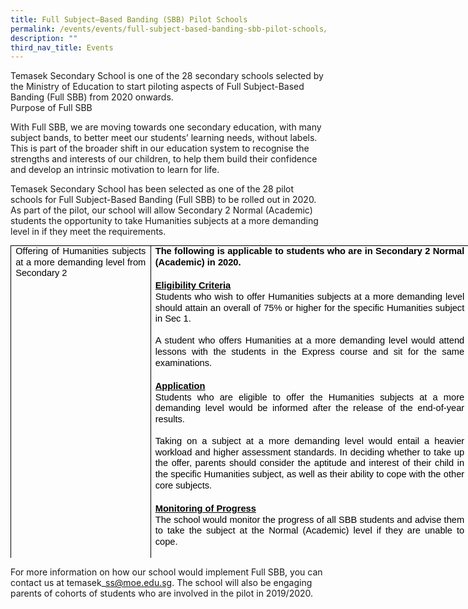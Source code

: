 ```yaml
---
title: Full Subject–Based Banding (SBB) Pilot Schools
permalink: /events/events/full-subject-based-banding-sbb-pilot-schools/
description: ""
third_nav_title: Events
---
```

Temasek Secondary School is one of the 28 secondary schools selected by the Ministry of Education to start piloting aspects of Full Subject-Based Banding (Full SBB) from 2020 onwards.   
Purpose of Full SBB

  

With Full SBB, we are moving towards one secondary education, with many subject bands, to better meet our students’ learning needs, without labels. This is part of the broader shift in our education system to recognise the strengths and interests of our children, to help them build their confidence and develop an intrinsic motivation to learn for life.

  

Temasek Secondary School has been selected as one of the 28 pilot schools for Full Subject-Based Banding (Full SBB) to be rolled out in 2020. As part of the pilot, our school will allow Secondary 2 Normal (Academic) students the opportunity to take Humanities subjects at a more demanding level in if they meet the requirements. 

  

<table class="ive_eobj_center" style="margin: auto; outline: 0px; padding: 0px; clear: both; border: none; border-collapse: collapse; width: 734.396px; height: 500px;"><colgroup style="margin: 0px; outline: 0px; padding: 0px;"><col width="160" style="margin: 0px; outline: 0px; padding: 0px;"><col width="441" style="margin: 0px; outline: 0px; padding: 0px;"></colgroup><tbody style="margin: 0px; outline: 0px; padding: 0px;"><tr style="margin: 0px; outline: 0px; padding: 0px; height: 0pt;"><td style="margin: 0px; outline: 0px; padding: 0pt 5.4pt; border-width: 0.5pt; border-style: solid; border-color: rgb(0, 0, 0); vertical-align: top; width: 216px;"><p dir="ltr" style="margin: 0pt 0px; outline: 0px; padding: 0px; line-height: 1.2; font-size: 16px; color: rgb(17, 17, 17); text-align: justify;"><span style="margin: 0px; outline: 0px; padding: 0px; font-size: 11pt; font-family: Arial; color: rgb(0, 0, 0); background-color: transparent; font-variant-numeric: normal; font-variant-east-asian: normal; vertical-align: baseline; white-space: pre-wrap;">Offering of Humanities subjects at a more demanding level from Secondary 2</span></p></td><td style="margin: 0px; outline: 0px; padding: 0pt 5.4pt; border-width: 0.5pt; border-style: solid; border-color: rgb(0, 0, 0); vertical-align: top; width: 518px;"><p dir="ltr" style="margin: 0pt 0px; outline: 0px; padding: 0px; line-height: 1.2; font-size: 16px; color: rgb(17, 17, 17); text-align: justify;"><span style="margin: 0px; outline: 0px; padding: 0px; font-size: 11pt; font-family: Arial; color: rgb(0, 0, 0); background-color: transparent; font-weight: 700; font-variant-numeric: normal; font-variant-east-asian: normal; vertical-align: baseline; white-space: pre-wrap;">The following is applicable to students who are in Secondary 2 Normal (Academic) in 2020.</span></p><br style="margin: 0px; outline: 0px; padding: 0px;"><p dir="ltr" style="margin: 0pt 0px; outline: 0px; padding: 0px; line-height: 1.2; font-size: 16px; color: rgb(17, 17, 17); text-align: justify;"><span style="margin: 0px; outline: 0px; padding: 0px; font-size: 11pt; font-family: Arial; color: rgb(0, 0, 0); background-color: transparent; font-weight: 700; font-variant-numeric: normal; font-variant-east-asian: normal; vertical-align: baseline; white-space: pre-wrap;"><u style="margin: 0px; outline: 0px; padding: 0px;">Eligibility Criteria</u></span></p><p dir="ltr" style="margin: 0pt 0px; outline: 0px; padding: 0px; line-height: 1.2; font-size: 16px; color: rgb(17, 17, 17); text-align: justify;"><span style="margin: 0px; outline: 0px; padding: 0px; background-color: transparent; color: rgb(0, 0, 0); font-family: Arial; font-size: 11pt; white-space: pre-wrap;">Students who wish to offer Humanities subjects at a more demanding level should attain an overall of 75% or higher for the specific Humanities subject in Sec 1.</span></p><p dir="ltr" style="margin: 0pt 0px; outline: 0px; padding: 0px; line-height: 1.2; font-size: 16px; color: rgb(17, 17, 17); text-align: justify;"><span style="margin: 0px; outline: 0px; padding: 0px; background-color: transparent; color: rgb(0, 0, 0); font-family: Arial; font-size: 11pt; white-space: pre-wrap;"><br style="margin: 0px; outline: 0px; padding: 0px;"></span></p><p dir="ltr" style="margin: 0pt 0px; outline: 0px; padding: 0px; line-height: 1.2; font-size: 16px; color: rgb(17, 17, 17); text-align: justify;"><span style="margin: 0px; outline: 0px; padding: 0px; background-color: transparent; color: rgb(0, 0, 0); font-family: Arial; font-size: 11pt; white-space: pre-wrap;">A student who offers Humanities at a more demanding level would attend lessons with the students in the Express course and sit for the same examinations.</span></p><br style="margin: 0px; outline: 0px; padding: 0px;"><p dir="ltr" style="margin: 0pt 0px; outline: 0px; padding: 0px; line-height: 1.2; font-size: 16px; color: rgb(17, 17, 17); text-align: justify;"><span style="margin: 0px; outline: 0px; padding: 0px; font-size: 11pt; font-family: Arial; color: rgb(0, 0, 0); background-color: transparent; font-weight: 700; font-variant-numeric: normal; font-variant-east-asian: normal; vertical-align: baseline; white-space: pre-wrap;"><u style="margin: 0px; outline: 0px; padding: 0px;">Application</u></span></p><p dir="ltr" style="margin: 0pt 0px; outline: 0px; padding: 0px; line-height: 1.2; font-size: 16px; color: rgb(17, 17, 17); text-align: justify;"><span style="margin: 0px; outline: 0px; padding: 0px; background-color: transparent; color: rgb(0, 0, 0); font-family: Arial; font-size: 11pt; white-space: pre-wrap;">Students who are eligible to offer the Humanities subjects at a more demanding level would be informed after the release of the end-of-year results.&nbsp;</span></p><p dir="ltr" style="margin: 0pt 0px; outline: 0px; padding: 0px; line-height: 1.2; font-size: 16px; color: rgb(17, 17, 17); text-align: justify;"><span style="margin: 0px; outline: 0px; padding: 0px; background-color: transparent; color: rgb(0, 0, 0); font-family: Arial; font-size: 11pt; white-space: pre-wrap;"><br style="margin: 0px; outline: 0px; padding: 0px;"></span></p><p dir="ltr" style="margin: 0pt 0px; outline: 0px; padding: 0px; line-height: 1.2; font-size: 16px; color: rgb(17, 17, 17); text-align: justify;"><span style="margin: 0px; outline: 0px; padding: 0px; background-color: transparent; color: rgb(0, 0, 0); font-family: Arial; font-size: 11pt; white-space: pre-wrap;">Taking on a subject at a more demanding level would entail a heavier workload and higher assessment standards. In deciding whether to take up the offer, parents should consider the aptitude and interest of their child in the specific Humanities subject, as well as their ability to cope with the other core subjects.</span></p><br style="margin: 0px; outline: 0px; padding: 0px;"><p dir="ltr" style="margin: 0pt 0px; outline: 0px; padding: 0px; line-height: 1.2; font-size: 16px; color: rgb(17, 17, 17); text-align: justify;"><span style="margin: 0px; outline: 0px; padding: 0px; font-size: 11pt; font-family: Arial; color: rgb(0, 0, 0); background-color: transparent; font-weight: 700; font-variant-numeric: normal; font-variant-east-asian: normal; vertical-align: baseline; white-space: pre-wrap;"><u style="margin: 0px; outline: 0px; padding: 0px;">Monitoring of Progress</u></span></p><p dir="ltr" style="margin: 0pt 0px; outline: 0px; padding: 0px; line-height: 1.2; font-size: 16px; color: rgb(17, 17, 17); text-align: justify;"><span style="margin: 0px; outline: 0px; padding: 0px; background-color: transparent; color: rgb(0, 0, 0); font-family: Arial; font-size: 11pt; white-space: pre-wrap;">The school would monitor the progress of all SBB students and advise them to take the subject at the Normal (Academic) level if they are unable to cope.</span></p><p dir="ltr" style="margin: 0pt 0px; outline: 0px; padding: 0px; line-height: 1.2; font-size: 16px; color: rgb(17, 17, 17); text-align: justify;"><span style="margin: 0px; outline: 0px; padding: 0px; background-color: transparent; color: rgb(0, 0, 0); font-family: Arial; font-size: 11pt; white-space: pre-wrap;"><br style="margin: 0px; outline: 0px; padding: 0px;"></span></p></td></tr></tbody></table>

  

For more information on how our school would implement Full SBB, you can contact us at temasek\_ss@moe.edu.sg. The school will also be engaging parents of cohorts of students who are involved in the pilot in 2019/2020.